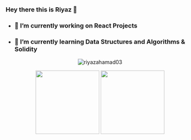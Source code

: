 ### Hey there this is Riyaz 👋

- ### 🔭 I’m currently working on React Projects
- ### 🌱 I’m currently learning Data Structures and Algorithms & Solidity


<p align="center"> <img src="https://komarev.com/ghpvc/?username=riyazahamad03" alt="riyazahamad03" /> </p>

<p align="center">
  <img src="https://github-readme-stats.vercel.app/api?username=riyazahamad03&count_private=true&show_icons=true" height="170px">
  <img src="https://github-readme-stats.vercel.app/api/top-langs/?username=riyazahamad03&layout=compact" height="170px">
</p>
